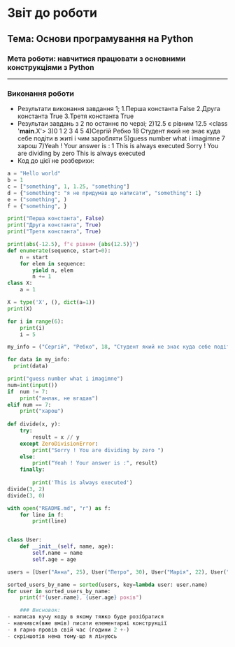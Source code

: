 # Звіт до роботи
## Тема: Основи програмування на Python
### Мета роботи: навчитися працювати з основними конструкціями з Python
---
### Виконання роботи
-  Результати виконання завдання 1;
    1.Перша константа False
    2.Друга константа True
    3.Третя константа True
-  Результаи завдань з 2 по останнє по черзі;
    2)12.5 є рівним 12.5
    <class '__main__.X'>
    3)0
    1
    2
    3
    4
    5
    4)Сергій
    Ребко
    18
    Студент який не знає куда себе подіти в житі і чим заробляти
    5)guess number what i imagimne
    7
    харош
    7)Yeah ! Your answer is : 1
    This is always executed
    Sorry ! You are dividing by zero
    This is always executed
- Код до цієї не розберихи:
```python
a = "Hello world"
b = 1 
c = ["something", 1, 1.25, "something"] 
d = {"something": "я не придумав що написати", "something": 1} 
e = ("something", ) 
f = {"something", } 

print("Перша константа", False)
print("Друга константа", True)
print("Третя константа", True)

print(abs(-12.5), f"є рівним {abs(12.5)}")
def enumerate(sequence, start=0):
    n = start
    for elem in sequence:
        yield n, elem
        n += 1
class X:
    a = 1

X = type('X', (), dict(a=1))
print(X) 

for i in range(6):
    print(i)
    i = 5  

my_info = ("Сергій", "Ребко", 18, "Студент який не знає куда себе подіти в житі і чим заробляти")

for data in my_info:
  print(data)           

print("guess number what i imagimne")
num=int(input())
if  num != 7:
    print("анлак, не вгадав")
elif num == 7:
    print("харош")
 
def divide(x, y): 
	try: 
		result = x // y 
	except ZeroDivisionError: 
		print("Sorry ! You are dividing by zero ") 
	else:
		print("Yeah ! Your answer is :", result) 
	finally: 
		
		print('This is always executed') 
divide(3, 2) 
divide(3, 0)

with open("README.md", "r") as f:
    for line in f:
        print(line)


class User:
    def __init__(self, name, age):
        self.name = name
        self.age = age

users = [User("Анна", 25), User("Петро", 30), User("Марія", 22), User("Олексій", 28)]

sorted_users_by_name = sorted(users, key=lambda user: user.name)
for user in sorted_users_by_name:
    print(f"{user.name}, {user.age} років")

    ### Висновок: 
- написав кучу коду в якому тяжко буде розібратися 
- навчився(вже вмів) писати елементарні конструкції
- я гарно провів свій час (години 2 +-)
- скріншотів нема тому-що я лінуюсь 

